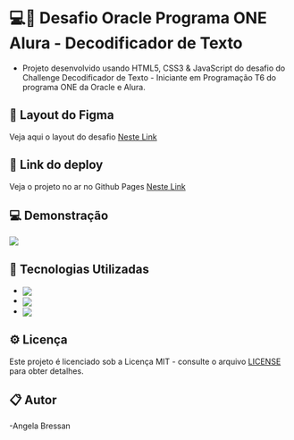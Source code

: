 # 💻🚀 Desafio Oracle Programa ONE Alura - Decodificador de Texto

- Projeto desenvolvido usando HTML5, CSS3 & JavaScript do desafio do Challenge Decodificador de Texto - Iniciante em Programação T6 do programa ONE da Oracle e Alura.

## 🚀 Layout do Figma

Veja aqui o layout do desafio [Neste Link](https://www.figma.com/file/tvFEYhVfZTjdJ5P24RGV21/Alura-Challenge---Desafio-1---L%C3%B3gica?type=design&node-id=0-1&mode=design)

## 🔗 Link do deploy 

Veja o projeto no ar no Github Pages [Neste Link](https://angelabressan.github.io/decodficador/)

## 💻 Demonstração

<img src="Projeto-Challenge.gif">

## 🚀 Tecnologias Utilizadas

- <img align="center" src="https://img.shields.io/badge/HTML5-E34F26?style=for-the-badge&logo=html5&logoColor=white">
- <img align="center" src="https://img.shields.io/badge/CSS3-1572B6?style=for-the-badge&logo=css3&logoColor=white">
- <img align="center" src="https://img.shields.io/badge/JavaScript-323330?style=for-the-badge&logo=javascript&logoColor=F7DF1E">

## ⚙ Licença

Este projeto é licenciado sob a Licença MIT - consulte o arquivo [LICENSE](LICENSE) para obter detalhes.

## 📋 Autor

-Angela Bressan
